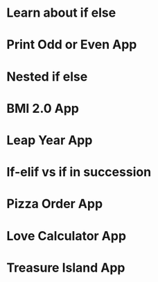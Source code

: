 # Learn about if else
# Print Odd or Even App
# Nested if else
# BMI 2.0 App
# Leap Year App
# If-elif vs if in succession
# Pizza Order App
# Love Calculator App
# Treasure Island App